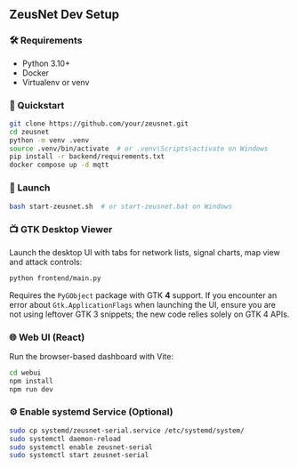 ## ZeusNet Dev Setup

### 🛠 Requirements
- Python 3.10+
- Docker
- Virtualenv or venv

### 🔄 Quickstart
```bash
git clone https://github.com/your/zeusnet.git
cd zeusnet
python -m venv .venv
source .venv/bin/activate  # or .venv\Scripts\activate on Windows
pip install -r backend/requirements.txt
docker compose up -d mqtt
```

### 🚀 Launch

```bash
bash start-zeusnet.sh  # or start-zeusnet.bat on Windows
```

### 📺 GTK Desktop Viewer

Launch the desktop UI with tabs for network lists, signal charts,
map view and attack controls:

```bash
python frontend/main.py
```

Requires the `PyGObject` package with GTK **4** support.
If you encounter an error about `Gtk.ApplicationFlags` when launching the
UI, ensure you are not using leftover GTK 3 snippets; the new code relies
solely on GTK 4 APIs.

### 🌐 Web UI (React)

Run the browser-based dashboard with Vite:

```bash
cd webui
npm install
npm run dev
```

### ⚙️ Enable systemd Service (Optional)

```bash
sudo cp systemd/zeusnet-serial.service /etc/systemd/system/
sudo systemctl daemon-reload
sudo systemctl enable zeusnet-serial
sudo systemctl start zeusnet-serial
```
